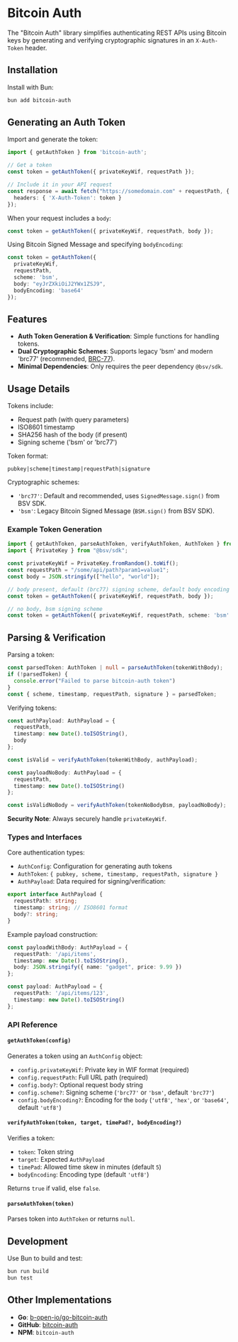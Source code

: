 # Bitcoin Auth

The "Bitcoin Auth" library simplifies authenticating REST APIs using Bitcoin keys by generating and verifying cryptographic signatures in an `X-Auth-Token` header.

## Installation

Install with Bun:

```bash
bun add bitcoin-auth
```

## Generating an Auth Token

Import and generate the token:

```typescript
import { getAuthToken } from 'bitcoin-auth';

// Get a token
const token = getAuthToken({ privateKeyWif, requestPath });

// Include it in your API request
const response = await fetch("https://somedomain.com" + requestPath, {
  headers: { 'X-Auth-Token': token }
});
```

When your request includes a `body`:

```typescript
const token = getAuthToken({ privateKeyWif, requestPath, body });
```

Using Bitcoin Signed Message and specifying `bodyEncoding`:

```typescript
const token = getAuthToken({
  privateKeyWif,
  requestPath,
  scheme: 'bsm',
  body: "eyJrZXkiOiJ2YWx1ZSJ9",
  bodyEncoding: 'base64'
});
```

## Features

* **Auth Token Generation & Verification**: Simple functions for handling tokens.
* **Dual Cryptographic Schemes**: Supports legacy 'bsm' and modern 'brc77' (recommended, [BRC-77](https://github.com/bitcoin-sv/BRCs/blob/master/peer-to-peer/0077.md)).
* **Minimal Dependencies**: Only requires the peer dependency `@bsv/sdk`.

## Usage Details

Tokens include:

* Request path (with query parameters)
* ISO8601 timestamp
* SHA256 hash of the body (if present)
* Signing scheme ('bsm' or 'brc77')

Token format:

```
pubkey|scheme|timestamp|requestPath|signature
```

Cryptographic schemes:

* `'brc77'`: Default and recommended, uses `SignedMessage.sign()` from BSV SDK.
* `'bsm'`: Legacy Bitcoin Signed Message (`BSM.sign()` from BSV SDK).

### Example Token Generation

```typescript
import { getAuthToken, parseAuthToken, verifyAuthToken, AuthToken } from 'bitcoin-auth';
import { PrivateKey } from "@bsv/sdk";

const privateKeyWif = PrivateKey.fromRandom().toWif();
const requestPath = "/some/api/path?param1=value1";
const body = JSON.stringify(["hello", "world"]);

// body present, default (brc77) signing scheme, default body encoding (utf8)
const token = getAuthToken({ privateKeyWif, requestPath, body });

// no body, bsm signing scheme
const token = getAuthToken({ privateKeyWif, requestPath, scheme: 'bsm' });
```

## Parsing & Verification

Parsing a token:

```typescript
const parsedToken: AuthToken | null = parseAuthToken(tokenWithBody);
if (!parsedToken) {
  console.error("Failed to parse bitcoin-auth token")
}
const { scheme, timestamp, requestPath, signature } = parsedToken;
```

Verifying tokens:

```typescript
const authPayload: AuthPayload = {
  requestPath,
  timestamp: new Date().toISOString(),
  body
};

const isValid = verifyAuthToken(tokenWithBody, authPayload);

const payloadNoBody: AuthPayload = {
  requestPath,
  timestamp: new Date().toISOString()
};

const isValidNoBody = verifyAuthToken(tokenNoBodyBsm, payloadNoBody);
```

**Security Note**: Always securely handle `privateKeyWif`.

### Types and Interfaces

Core authentication types:

* `AuthConfig`: Configuration for generating auth tokens
* `AuthToken`: `{ pubkey, scheme, timestamp, requestPath, signature }`
* `AuthPayload`: Data required for signing/verification:

```typescript
export interface AuthPayload {
  requestPath: string;
  timestamp: string; // ISO8601 format
  body?: string;
}
```

Example payload construction:

```typescript
const payloadWithBody: AuthPayload = {
  requestPath: '/api/items',
  timestamp: new Date().toISOString(),
  body: JSON.stringify({ name: "gadget", price: 9.99 })
};

const payload: AuthPayload = {
  requestPath: '/api/items/123',
  timestamp: new Date().toISOString()
};
```

### API Reference

#### `getAuthToken(config)`

Generates a token using an `AuthConfig` object:

* `config.privateKeyWif`: Private key in WIF format (required)
* `config.requestPath`: Full URL path (required)
* `config.body?`: Optional request body string
* `config.scheme?`: Signing scheme (`'brc77'` or `'bsm'`, default `'brc77'`)
* `config.bodyEncoding?`: Encoding for the `body` (`'utf8'`, `'hex'`, or `'base64'`, default `'utf8'`)

#### `verifyAuthToken(token, target, timePad?, bodyEncoding?)`

Verifies a token:

* `token`: Token string
* `target`: Expected `AuthPayload`
* `timePad`: Allowed time skew in minutes (default `5`)
* `bodyEncoding`: Encoding type (default `'utf8'`)

Returns `true` if valid, else `false`.

#### `parseAuthToken(token)`

Parses token into `AuthToken` or returns `null`.

## Development

Use Bun to build and test:

```bash
bun run build
bun test
```

## Other Implementations

- **Go**: [b-open-io/go-bitcoin-auth](https://github.com/b-open-io/go-bitcoin-auth)
- **GitHub**: [bitcoin-auth](https://github.com/b-open-io/bitcoin-auth)
- **NPM**: `bitcoin-auth`